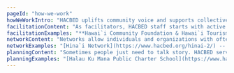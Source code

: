 ```yaml
---
pageId: "how-we-work"
howWeWorkIntro: "HACBED uplifts community voice and supports collective action through our approach to community-based economic development. We play the role of facilitator, catalyst, community builder and broker as asked by the communities we serve. Holding this space, we also act as a producer of training, technical assistance, advocacy, education, as well as research & development (R&D) related products and services. HACBED has developed a body of information, experience, and expertise to support the field of community-based economic development and asset building in Hawai`i by:\n\n- Providing organizational capacity development support to grassroots organizations involved in CBED and asset building across the state and elsewhere.\n- Supporting community-based organizations through training, workshops, coaching, technical assistance, and other support services.\n- Implementing field building strategies to improve the environment in which community-based organizations must operate in Hawai`i.\n- Sitting, talking story, and listening to capture, synthesize, reflect, and sometimes translate the vision and ideas of community members.\n\nOur focus and scope of work is in the following areas:\n\n- *Community & Organizational Capacity Building* -- organizational assessments (diagnostics), strategic thinking and planning, community economic development training and technical assistance, and executive coaching to assist communities and non-profit organizations in building the capacity needed to plan, implement, and sustain community-based economic development and other asset building ventures.\n- *Community Based Planning* -- community-based planning for sustainable community-based economic development and asset building, including the designing and facilitating of community engagement and participation processes, building coalitions and networks, and developing community-based institutions.\n- *Family & Community Asset Building For Self-Sufficiency* -- developing policies and community practices around strategies that help individuals, families, and communities to build wealth/assets. These assets will then help them to become self sufficient and develop increased opportunities that will allow them to exercise choice and control over their futures."
facilitationContent: "As facilitators, HACBED staff starts with active listening to hold safe spaces for meaningful conversations. The process of facilitation is a way of providing leadership without taking the reigns, and contributing structure and process to interactions so groups are able to function effectively and make high-quality decisions. A facilitative leader focuses on both content and process.\n\n- Content = What tasks, subjects, problems are being addressed;\n- Process = How things are discussed, including Methods, Procedures, Format, Tools, Style of interaction, Group norms, Group dynamics and Group climate\n\nThe key responsibility as a facilitator is to create this group process and an environment in which it can flourish, and so help the group reach a successful decision, solution or conclusion. To facilitate effectively, HACBED staff operate objectively with a neutral stance as to solely focus on the group process. We work from a set of core values consistent with the concepts of empowerment, commitment, collaboration, learning and partnership.\n\nAll staff are required to attend [Facilitative Skills: An Essential Foundation for Collaborative Leadership](https://www.pacificcollaboration.com/), a two day facilitator training session by Donna Ching, Ph.D.\n\nFor more information on our facilitation services, please contact us."
facilitationExamples: "**Hawai`i Community Foundation & Hawai`i Tourism Authority** -- Conducted a strategic dialogue process with the advisory groups that make up HTA's Natural Resources & Kukulu Ola: Living Hawaiian Culture Programs to inform the new partnership in which HCF will administer the two grantmaking programs for HTA.\n\n**Schools Of The Future** -- Through a contract with the Hawai`i Community Foundation and in partnership with the Hawai`i Association of Independent Schools, HACBED provided facilitation and technical support for learning circles being formed in and between the 20 schools chosen to be part of HCF's Schools Of The Future\n\n**Youth Matters Network** -- Through a contract with the Hawai`i Community Foundation, provided facilitation and technical support to establish and conduct learning circles for 18 nonprofit youth serving organizations in the YMN."
networkContent: "Networks allow individuals and organizations with often quite different perspectives, strengths and experiences to work together to achieve a common goal. Effective networks have the potential to make immense impact on systemic change at any level -- from a community or grassroots level to a global scale.\n\nHere, across all islands of Hawai`i, HACBED works to coordinate and develop quality networks that are based on intention, accountability, and trust. As a network facilitator, HACBED designs and facilitates gatherings to help partners uplift their interests, identify challenges, and structure network activities that connect people strategically where there is mutual benefit. HACBED also catalyzes ideas into collective action through coordination and coaching. Should the network run into structural issues for itself or its communities, HACBED takes on the role of advocate to bridge disconnects between grassroots action and institutional policy.\n\nEvery network has different needs, focuses and challenges. To learn more about HACBED's role as a network weaver, please contact us.\n\n*Reference Materials on Network Development:* [Weaving Smart Networks](http://www.networkweaver.com/)"
networkExamples: "[Hina`i Network](https://www.hacbed.org/hinai-2/) -- The Hina`i Network is comprised of individuals and organizations that represent nonprofit community services agencies, government entities, educational institutions and experts in agriculture. Together, this network is working together on multiple projects across the state of Hawai`i to build a sustainable agriculture economy.\n\n[Ho`owaiwai Network](https://www.hacbed.org/current-projects/hoowaiwai-network-hawaii-island/) -- The members of the Ho`owaiwai Network work to develop, sustain and expand their *Ho`owaiwai Empowerment Services.* These services aim to Build Genuine Wealth & Financial Security at the *Individual & Family Level;* Improve Productivity & Viability at the *Private & Public Sector Level;* and Nurture Sustainability & Resilience at the *Community Level.* Members represent nonprofit community agencies, government entities, volunteer organizations as well as unaffiliated individuals interested in furthering the goals of the network."
planningContent: "Sometimes people just need to talk story. HACBED serves as an intentional listener to help communities to articulate their ideas in a safe space, synthesize ideas, and action plan their next steps. We listen to every stakeholder to ensure each voice is equally lifted up. As such, we remain connected to our \"activist\" roots by ensuring that no voice is unheard so that the organization can move forward collectively.\n\nGeneral technical assistance captures broad support we offer to people and organizations to meet them where they are at. Strategic planning is a more structured approach to how an organization determines where it is going over the next year or more, how it's going to get there, and how it will know if it got there or not. The focus of a strategic plan is usually on the entire organization, while the focus of a business plan is usually on a particular product, service or program. Our role is then to help organizations identify long term action plans through a collaborative approach with all stakeholders.\n\nThere are a variety for approaches for strategic planning and general technical assistance and HACBED's approach is founded in an asset-based mindset that lifts up the assets of the community using the appreciative inquiry method. From that base, HACBED employs a variety of techniques and models in ways that make sense for each community. The way that a strategic plan or other technical assistance is offered and developed depends on the nature of the organization's leadership, culture of the organization, complexity of the organization's environment, and size of the organization, among other considerations.\n\nFor more information on HACBED's strategic planning services or interest in receiving more general technical support, please contact us."
planningExamples: "[Halau Ku Mana Public Charter School](https://www.hacbed.org/hinai-2/) -- in 2014 and 2015, HACBED provided Strategic Planning services to help HKM outline their activities and priorities for the coming years.\n\n**Nā Kūpuna A Me Nā Kāko`o O Hālawa** --  HACBED has provided facilitation and technical support for strategic planning, board development, operational support, and development of a sustainability plan to the nonprofit granted to maintain the historic Hālawa Valley.\n\n**Ho`oulu `Āina** -- Kokua Kalihi Valley in Kalihi Valley on O`ahu. Conducted feasibility analysis for culturally appropriate venture development concepts for the 100 acre Ho`oulu `Āina Nature Preserve of Kokua Kalihi Valley that provides comprehensive family services and operates the Charles Judd Community Health Center."
---
```

